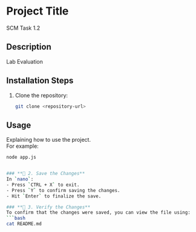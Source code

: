 # Project Title
SCM Task 1.2

## Description
Lab Evaluation

## Installation Steps
1. Clone the repository:  
   ```bash
   git clone <repository-url>

## Usage
Explaining how to use the project.  
For example:  
```bash
node app.js


### **📌 2. Save the Changes**
In `nano`:  
- Press `CTRL + X` to exit.  
- Press `Y` to confirm saving the changes.  
- Hit `Enter` to finalize the save.

### **📌 3. Verify the Changes**
To confirm that the changes were saved, you can view the file using:  
```bash
cat README.md

